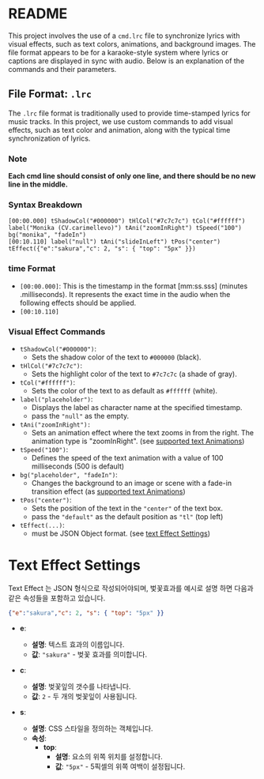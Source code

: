 # README

This project involves the use of a `cmd.lrc` file to synchronize lyrics with visual effects, such as text colors, animations, and background images. The file format appears to be for a karaoke-style system where lyrics or captions are displayed in sync with audio. Below is an explanation of the commands and their parameters.

## File Format: `.lrc`
The `.lrc` file format is traditionally used to provide time-stamped lyrics for music tracks. In this project, we use custom commands to add visual effects, such as text color and animation, along with the typical time synchronization of lyrics.

### Note
**Each cmd line should consist of only one line, and there should be no new line in the middle.**

### Syntax Breakdown
```lrc
[00:00.000] tShadowCol("#000000") tHlCol("#7c7c7c") tCol("#ffffff") label("Monika (CV.carimellevo)") tAni("zoomInRight") tSpeed("100") bg("monika", "fadeIn")
[00:10.110] label("null") tAni("slideInLeft") tPos("center") tEffect({"e":"sakura","c": 2, "s": { "top": "5px" }})
```
### time Format
- `[00:00.000]`: This is the timestamp in the format [mm:ss.sss] (minutes
.milliseconds). It represents the exact time in the audio when the following effects should be applied.
- `[00:10.110]`

###  Visual Effect Commands
- `tShadowCol("#000000")`:
    - Sets the shadow color of the text to `#000000` (black).
- `tHlCol("#7c7c7c")`:
    - Sets the highlight color of the text to `#7c7c7c` (a shade of gray).
- `tCol("#ffffff")`:
    - Sets the color of the text to as default as `#ffffff` (white).
- `label("placeholder")`:
    - Displays the label as character name at the specified timestamp.
    - pass the `"null"` as the empty.
- `tAni("zoomInRight"):`
    - Sets an animation effect where the text zooms in from the right. The animation type is "zoomInRight". (see [supported text Animations](./readme.md#supported-text-animations))
- `tSpeed("100")`:
    - Defines the speed of the text animation with a value of 100 milliseconds (500 is default)
- `bg("placeholder", "fadeIn")`:
    - Changes the background to an image or scene with a fade-in transition effect (as [supported text Animations](./readme.md#supported-text-animations))
- `tPos("center")`:
    - Sets the position of the text in the `"center"` of the text box.
    - pass the `"default"` as the default position as `"tl"` (top left)
- `tEffect(...)`:
    - must be JSON Object format. (see [text Effect Settings](#text-effect-settings))

# Text Effect Settings
Text Effect 는 JSON 형식으로 작성되어야되며, 벛꽃효과를 예시로 설명 하면 다음과 같은 속성들을 포함하고 있습니다.
```json
{"e":"sakura","c": 2, "s": { "top": "5px" }}
```
- **e**: 
  - **설명**: 텍스트 효과의 이름입니다.
  - **값**: `"sakura"` - 벚꽃 효과를 의미합니다.

- **c**: 
  - **설명**: 벚꽃잎의 갯수를 나타냅니다.
  - **값**: `2` - 두 개의 벚꽃잎이 사용됩니다.

- **s**: 
  - **설명**: CSS 스타일을 정의하는 객체입니다.
  - **속성**:
    - **top**: 
      - **설명**: 요소의 위쪽 위치를 설정합니다.
      - **값**: `"5px"` - 5픽셀의 위쪽 여백이 설정됩니다.

